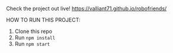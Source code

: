 Check the project out live! https://valliant71.github.io/robofriends/

HOW TO RUN THIS PROJECT:
1. Clone this repo
2. Run `npm install`
3. Run `npm start`
